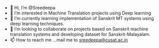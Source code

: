 - 👋 Hi, I’m @Sreedeepa
- 👀 I’m interested in  Machine Translation projects using Deep learning
- 🌱 I’m currently learning implementation of Sanskrit MT systems using deep learning techniques.
- 💞️ I’m looking to collaborate on projects based on Sanskrit machine translation systems and developing dataset for Sanskrit-Malayalam.
- 📫 How to reach me ...mail me to sreedeepa@cusat.ac.in

<!---
Sreedeepa/Sreedeepa is a ✨ special ✨ repository because its `README.md` (this file) appears on your GitHub profile.
You can click the Preview link to take a look at your changes.
--->
